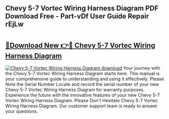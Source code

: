 ## Chevy 5-7 Vortec Wiring Harness Diagram PDF Download Free - Part-vDf User Guide Repair rEjLw

# <h2><a href="http://dfp09r.blite.top/?on=Chevy+5-7+Vortec+Wiring+Harness+Diagram">🔗Download New 👉🔴 Chevy 5-7 Vortec Wiring Harness Diagram</a></h2>

[![Chevy 5-7 Vortec Wiring Harness Diagram download](https://i.imgur.com/lujVjoI.png)](http://dfp09r.blite.top/?on=Chevy+5-7+Vortec+Wiring+Harness+Diagram)
Your journey with the Chevy 5-7 Vortec Wiring Harness Diagram starts here. This manual is your comprehensive guide to understanding and using it effectively. Please Note the Serial Number Locate and record the serial number of your new Chevy 5-7 Vortec Wiring Harness Diagram for warranty purposes. Experience the future with the innovative features of your new Chevy 5-7 Vortec Wiring Harness Diagram. Please Don't Hesitate Chevy 5-7 Vortec Wiring Harness Diagram. Our customer support team is ready to answer your questions.
